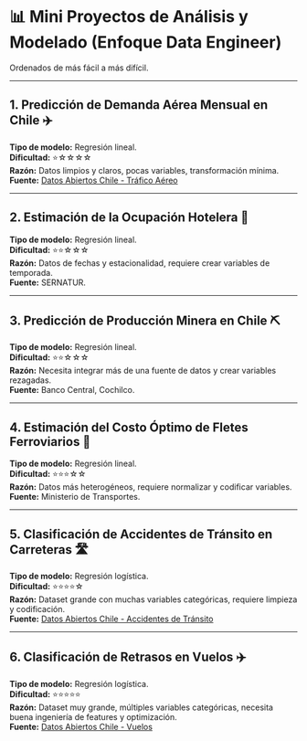 # 📊 Mini Proyectos de Análisis y Modelado (Enfoque Data Engineer)

Ordenados de más fácil a más difícil.

---

## 1. Predicción de Demanda Aérea Mensual en Chile ✈️
**Tipo de modelo:** Regresión lineal.  
**Dificultad:** ⭐☆☆☆☆  
**Razón:** Datos limpios y claros, pocas variables, transformación mínima.  
**Fuente:** [Datos Abiertos Chile - Tráfico Aéreo](https://www.jac.gob.cl/estadisticas/estadisticas-historicas/)

---

## 2. Estimación de la Ocupación Hotelera 🏨
**Tipo de modelo:** Regresión lineal.  
**Dificultad:** ⭐⭐☆☆☆  
**Razón:** Datos de fechas y estacionalidad, requiere crear variables de temporada.  
**Fuente:** SERNATUR.

---

## 3. Predicción de Producción Minera en Chile ⛏️
**Tipo de modelo:** Regresión lineal.  
**Dificultad:** ⭐⭐☆☆☆  
**Razón:** Necesita integrar más de una fuente de datos y crear variables rezagadas.  
**Fuente:** Banco Central, Cochilco.

---

## 4. Estimación del Costo Óptimo de Fletes Ferroviarios 🚆
**Tipo de modelo:** Regresión lineal.  
**Dificultad:** ⭐⭐⭐☆☆  
**Razón:** Datos más heterogéneos, requiere normalizar y codificar variables.  
**Fuente:** Ministerio de Transportes.

---

## 5. Clasificación de Accidentes de Tránsito en Carreteras 🛣️
**Tipo de modelo:** Regresión logística.  
**Dificultad:** ⭐⭐⭐⭐☆  
**Razón:** Dataset grande con muchas variables categóricas, requiere limpieza y codificación.  
**Fuente:** [Datos Abiertos Chile - Accidentes de Tránsito](https://datos.gob.cl/)

---

## 6. Clasificación de Retrasos en Vuelos ✈️
**Tipo de modelo:** Regresión logística.  
**Dificultad:** ⭐⭐⭐⭐⭐  
**Razón:** Dataset muy grande, múltiples variables categóricas, necesita buena ingeniería de features y optimización.  
**Fuente:** [Datos Abiertos Chile - Vuelos](https://datos.gob.cl/)
